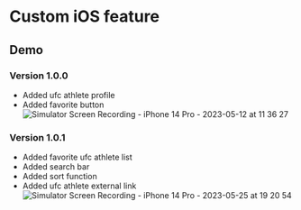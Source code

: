 # Custom iOS feature

## Demo

### Version 1.0.0

- Added ufc athlete profile
- Added favorite button
  ![Simulator Screen Recording - iPhone 14 Pro - 2023-05-12 at 11 36 27](https://github.com/MPCS-51039/ios-project-Willie-The-Lord/assets/65143821/2051aef2-32bc-4ea2-90fd-c67a833ff6d6)

### Version 1.0.1

- Added favorite ufc athlete list
- Added search bar
- Added sort function
- Added ufc athlete external link
  ![Simulator Screen Recording - iPhone 14 Pro - 2023-05-25 at 19 20 54](https://github.com/Willie-The-Lord/UFC-Athlete-Ranking-App/assets/65143821/9a79c9db-c410-4786-af2f-e3c15e8fc678)
